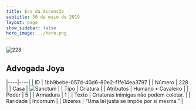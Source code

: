 ```yaml
---
title: Era da Ascensão
subtitle: 30 de maio de 2019
layout: page
show_sidebar: false
hero_image: ../hero.png
---
```


![228](https://cdn.keyforgegame.com/media/card_front/pt/435_228_C9HX4FCR88XJ_pt.png)

## Advogada Joya

|----|----|
| ID | 1bb9bebe-057d-40d6-80e2-f1fe14ea3797 |
| Número | 228 |
| Casa | ![Sanctum](https://archonarcana.com/images/thumb/c/c7/Sanctum.png/22px-Sanctum.png "Santuário") |
| Tipo | Criatura |
| Atributos | Humano • Cavaleiro |
| Poder | 5 |
| Armadura | 1 |
| Texto | Criaturas inimigas não podem coletar. |
| Raridade | Incomum |
| Dizeres | “Uma lei justa se impõe por si mesma.” |
